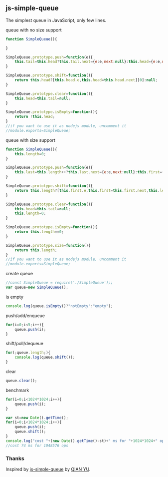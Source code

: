 ## js-simple-queue

The simplest queue in JavaScript, only few lines.

queue with no size support
```js
function SimpleQueue(){

}

SimpleQueue.prototype.push=function(e){
    this.tail=this.head?this.tail.next={e:e,next:null}:this.head={e:e,next:null};
}

SimpleQueue.prototype.shift=function(){
    return this.head?[this.head.e,this.head=this.head.next][0]:null;
}

SimpleQueue.prototype.clear=function(){
    this.head=this.tail=null;
}

SimpleQueue.prototype.isEmpty=function(){
    return !this.head;
}
//if you want to use it as nodejs module, uncomment it
//module.exports=SimpleQueue;
```

queue with size support
```js
function SimpleQueue(){
    this.length=0;
}

SimpleQueue.prototype.push=function(e){
    this.last=this.length++?this.last.next={e:e,next:null}:this.first={e:e,next:null};
}

SimpleQueue.prototype.shift=function(){
    return this.length?[this.first.e,this.first=this.first.next,this.length--][0]:null;
}

SimpleQueue.prototype.clear=function(){
    this.head=this.tail=null;
    this.length=0;
}

SimpleQueue.prototype.isEmpty=function(){
    return this.length==0;
}

SimpleQueue.prototype.size=function(){
    return this.length;
}
//if you want to use it as nodejs module, uncomment it
//module.exports=SimpleQueue;
```

create queue
```js
//const SimpleQueue = require('./SimpleQueue');;
var queue=new SimpleQueue();
```

is empty
```js
console.log(queue.isEmpty()?"notEmpty":"empty");
```

push/add/enqueue
```js
for(i=0;i<5;i++){
    queue.push(i);
}
```

shift/poll/dequeue
```js
for(;queue.length;){
    console.log(queue.shift());
}
```

clear
```js
queue.clear();
```

benchmark
```js
for(i=0;i<1024*1024;i++){
    queue.push(i);
}

var st=new Date().getTime();
for(i=0;i<1024*1024;i++){
    queue.push(i);
    queue.shift();
}
console.log("cost "+(new Date().getTime()-st)+" ms for "+1024*1024+" ops");
//cost 74 ms for 1048576 ops
```

### Thanks

Inspired by [js-simple-queue](https://github.com/foolfish3/js-simple-queue)
by [QIAN YU](https://github.com/foolfish3).
